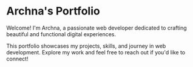 # Archna's Portfolio

Welcome! I'm Archna, a passionate web developer dedicated to crafting beautiful and functional digital experiences.

This portfolio showcases my projects, skills, and journey in web development. Explore my work and feel free to reach out if you'd like to connect!

